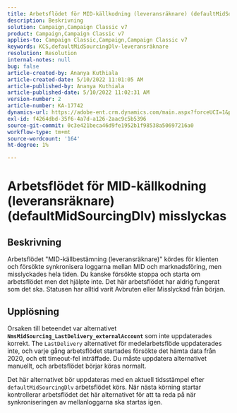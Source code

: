 ```yaml
---
title: Arbetsflödet för MID-källkodning (leveransräknare) (defaultMidSourcingDlv) misslyckas
description: Beskrivning
solution: Campaign,Campaign Classic v7
product: Campaign,Campaign Classic v7
applies-to: Campaign Classic,Campaign,Campaign Classic v7
keywords: KCS,defaultMidSourcingDlv-leveransräknare
resolution: Resolution
internal-notes: null
bug: false
article-created-by: Ananya Kuthiala
article-created-date: 5/10/2022 11:01:05 AM
article-published-by: Ananya Kuthiala
article-published-date: 5/10/2022 11:02:31 AM
version-number: 2
article-number: KA-17742
dynamics-url: https://adobe-ent.crm.dynamics.com/main.aspx?forceUCI=1&pagetype=entityrecord&etn=knowledgearticle&id=fcd8117b-50d0-ec11-a7b5-0022480a8e40
exl-id: f4264dbd-35f6-4a7d-a126-2aac9c5b5396
source-git-commit: 0c3e421beca46d9fe1952b1f98538a50697216a0
workflow-type: tm+mt
source-wordcount: '164'
ht-degree: 1%

---
```


# Arbetsflödet för MID-källkodning (leveransräknare) (defaultMidSourcingDlv) misslyckas

## Beskrivning

Arbetsflödet &quot;MID-källbestämning (leveransräknare)&quot; kördes för klienten och försökte synkronisera loggarna mellan MID och marknadsföring, men misslyckades hela tiden. Du kanske försökte stoppa och starta om arbetsflödet men det hjälpte inte. Det här arbetsflödet har aldrig fungerat som det ska. Statusen har alltid varit Avbruten eller Misslyckad från början.

## Upplösning


Orsaken till beteendet var alternativet<b> `NmsMidSourcing_LastDelivery_externalAccount`</b> som inte uppdaterades korrekt. The `LastDelivery` alternativet för medelarbetsflöde uppdaterades inte, och varje gång arbetsflödet startades försökte det hämta data från 2020, och ett timeout-fel inträffade. Du måste uppdatera alternativet manuellt, och arbetsflödet börjar köras normalt.

Det här alternativet bör uppdateras med en aktuell tidsstämpel efter `defaultMidSourcingDlv` arbetsflödet körs. När nästa körning startar kontrollerar arbetsflödet det här alternativet för att ta reda på när synkroniseringen av mellanloggarna ska startas igen.
